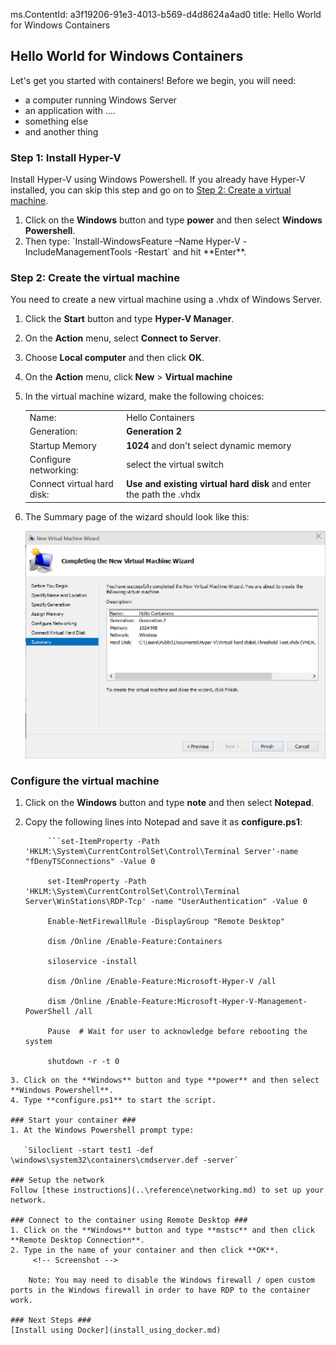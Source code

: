 ms.ContentId: a3f19206-91e3-4013-b569-d4d8624a4ad0 
title: Hello World for Windows Containers

## Hello World for Windows Containers ###

Let's get you started with containers! Before we begin, you will need:

- a computer running <!-- Windows 10 or -->Windows Server
- an application with ....
- something else
- and another thing 

### Step 1: Install Hyper-V ###
Install Hyper-V using Windows Powershell. If you already have Hyper-V installed, you can skip this step and go on to [Step 2: Create a virtual machine](hello_world.md#Step2:Createthevirtualmachine).
	
1. Click on the **Windows** button and type **power** and then select **Windows Powershell**. 
2. <!--  On Windows 10, type: `enable-WindowsOptionalFeature -Online -FeatureName Microsoft-Hyper-V -All` --><!-- On Windows Server,-->Then type: `Install-WindowsFeature –Name Hyper-V -IncludeManagementTools -Restart` and hit **Enter**.
	
### Step 2: Create the virtual machine ##
You need to create a new virtual machine using a .vhdx of Windows Server. 

1. Click the **Start** button and type **Hyper-V Manager**.
2. On the **Action** menu, select **Connect to Server**. 
3. Choose **Local computer** and then click **OK**.
4. On the **Action** menu, click **New** > **Virtual machine**
5. In the virtual machine wizard, make the following choices:
	
	<table>
	<tr><td>Name:</td> <td>Hello Containers</td></tr>
	<tr><td>Generation:</td> <td><b>Generation 2</b></td></tr>
	<tr><td>Startup Memory</td> <td><b>1024</b> and don't select dynamic memory</td></tr>
	<tr><td>Configure networking:</td> <td>select the virtual switch</td></tr>
	<tr><td>Connect virtual hard disk:</td> <td><b>Use and existing virtual hard disk</b> and enter the path the .vhdx</td></tr>
	</table>

6. The Summary page of the wizard should look like this:
	
	![](media\create_vm.png)

### Configure the virtual machine ###
1. Click on the **Windows** button and type **note** and then select **Notepad**.
2. Copy the following lines into Notepad and save it as **configure.ps1**:

	
    		```set-ItemProperty -Path 'HKLM:\System\CurrentControlSet\Control\Terminal Server'-name "fDenyTSConnections" -Value 0 
    	
    		set-ItemProperty -Path 'HKLM:\System\CurrentControlSet\Control\Terminal Server\WinStations\RDP-Tcp' -name "UserAuthentication" -Value 0
    	
    		Enable-NetFirewallRule -DisplayGroup "Remote Desktop" 
    	
    		dism /Online /Enable-Feature:Containers 
    	
    		siloservice -install 
    	
    		dism /Online /Enable-Feature:Microsoft-Hyper-V /all 
    	
    		dism /Online /Enable-Feature:Microsoft-Hyper-V-Management-PowerShell /all
    	
    		Pause  # Wait for user to acknowledge before rebooting the system
    	
    		shutdown -r -t 0 
```
3. Click on the **Windows** button and type **power** and then select **Windows Powershell**. 
4. Type **configure.ps1** to start the script.

### Start your container ###
1. At the Windows Powershell prompt type:

   `Siloclient -start test1 -def \windows\system32\containers\cmdserver.def -server`

### Setup the network
Follow [these instructions](..\reference\networking.md) to set up your network.

### Connect to the container using Remote Desktop ###
1. Click on the **Windows** button and type **mstsc** and then click **Remote Desktop Connection**. 
2. Type in the name of your container and then click **OK**. 
 	 <!-- Screenshot -->

	Note: You may need to disable the Windows firewall / open custom ports in the Windows firewall in order to have RDP to the container work.

### Next Steps ###
[Install using Docker](install_using_docker.md)